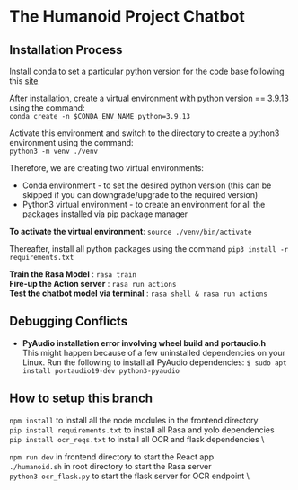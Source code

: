 # The Humanoid Project Chatbot

## Installation Process

Install conda to set a particular python version for the code base following this [site](https://docs.anaconda.com/anaconda/install/linux/)

After installation, create a virtual environment with python version == 3.9.13 using the command: \
`conda create -n $CONDA_ENV_NAME python=3.9.13`

Activate this environment and switch to the directory to create a python3 environment using the command: \
`python3 -m venv ./venv`

Therefore, we are creating two virtual environments:
- Conda environment - to set the desired python version (this can be skipped if you can downgrade/upgrade to the required version)
- Python3 virtual environment - to create an environment for all the packages installed via pip package manager

**To activate the virtual environment**: `source ./venv/bin/activate`

Thereafter, install all python packages using the command `pip3 install -r requirements.txt`

**Train the Rasa Model** : `rasa train` \
**Fire-up the Action server** : `rasa run actions` \
**Test the chatbot model via terminal** : `rasa shell & rasa run actions`

## Debugging Conflicts

- **PyAudio installation error involving wheel build and portaudio.h** \
This might happen because of a few uninstalled dependencies on your Linux. Run the following to install all PyAudio dependencies: `$ sudo apt install portaudio19-dev python3-pyaudio`

## How to setup this branch ###########

`npm install` to install all the node modules in the frontend directory \
`pip install requirements.txt` to install all Rasa and yolo dependencies \
`pip install ocr_reqs.txt` to install all OCR and flask dependencies \

`npm run dev` in frontend directory to start the React app \
`./humanoid.sh` in root directory to start the Rasa server \
`python3 ocr_flask.py` to start the flask server for OCR endpoint \


